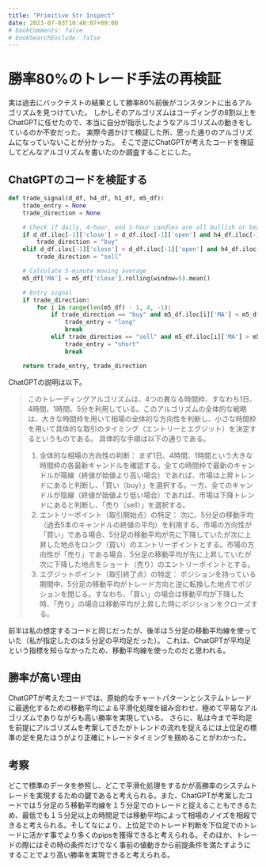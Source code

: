 ```yaml
---
title: "Primitive Str Inspect"
date: 2023-07-03T10:48:07+09:00
# bookComments: false
# bookSearchExclude: false
---
```



# 勝率80%のトレード手法の再検証
実は過去にバックテストの結果として勝率80%前後がコンスタントに出るアルゴリズムを見つけていた。
しかしそのアルゴリズムはコーディングの8割以上をChatGPTに任せたので、本当に自分が指示したようなアルゴリズムの動きをしているのか不安だった。
実際今週かけて検証した所、思った通りのアルゴリズムになっていないことが分かった。
そこで逆にChatGPTが考えたコードを検証してどんなアルゴリズムを書いたのか調査することにした。

## ChatGPTのコードを検証する
```python
def trade_signal(d_df, h4_df, h1_df, m5_df):
    trade_entry = None
    trade_direction = None

    # Check if daily, 4-hour, and 1-hour candles are all bullish or bearish
    if d_df.iloc[-1]['close'] > d_df.iloc[-1]['open'] and h4_df.iloc[-1]['close'] > h4_df.iloc[-1]['open'] and h1_df.iloc[-1]['close'] > h1_df.iloc[-1]['open']:
        trade_direction = "buy"
    elif d_df.iloc[-1]['close'] < d_df.iloc[-1]['open'] and h4_df.iloc[-1]['close'] < h4_df.iloc[-1]['open'] and h1_df.iloc[-1]['close'] < h1_df.iloc[-1]['open']:
        trade_direction = "sell"

    # Calculate 5-minute moving average
    m5_df['MA'] = m5_df['close'].rolling(window=5).mean()

    # Entry signal
    if trade_direction:
        for i in range(len(m5_df) - 1, 4, -1):
            if trade_direction == "buy" and m5_df.iloc[i]['MA'] < m5_df.iloc[i-1]['MA'] and m5_df.iloc[i-1]['MA'] > m5_df.iloc[i-2]['MA']:
                trade_entry = "long"
                break
            elif trade_direction == "sell" and m5_df.iloc[i]['MA'] > m5_df.iloc[i-1]['MA'] and m5_df.iloc[i-1]['MA'] < m5_df.iloc[i-2]['MA']:
                trade_entry = "short"
                break

    return trade_entry, trade_direction
```
ChatGPTの説明は以下。
> このトレーディングアルゴリズムは、4つの異なる時間枠、すなわち1日、4時間、1時間、5分を利用している。このアルゴリズムの全体的な戦略は、大きな時間枠を用いて相場の全体的な方向性を判断し、小さな時間枠を用いて具体的な取引のタイミング（エントリーとエグジット）を決定するというものである。
> 具体的な手順は以下の通りである。
> 1. 全体的な相場の方向性の判断： まず1日、4時間、1時間という大きな時間枠の各最新キャンドルを確認する。全ての時間枠で最新のキャンドルが陽線（終値が始値より高い場合）であれば、市場は上昇トレンドにあると判断し、「買い（buy）」を選択する。一方、全てのキャンドルが陰線（終値が始値より低い場合）であれば、市場は下降トレンドにあると判断し、「売り（sell）」を選択する。
> 2. エントリーポイント（取引開始点）の特定： 次に、5分足の移動平均（過去5本のキャンドルの終値の平均）を利用する。市場の方向性が「買い」である場合、5分足の移動平均が先に下降していたが次に上昇した地点をロング（買い）のエントリーポイントとする。市場の方向性が「売り」である場合、5分足の移動平均が先に上昇していたが次に下降した地点をショート（売り）のエントリーポイントとする。
> 3. エグジットポイント（取引終了点）の特定： ポジションを持っている期間中、5分足の移動平均がトレード方向と逆に転換した地点でポジションを閉じる。すなわち、「買い」の場合は移動平均が下降した時、「売り」の場合は移動平均が上昇した時にポジションをクローズする。

前半は私の想定するコードと同じだったが、後半は５分足の移動平均線を使っていた（私が指定したのは５分足の平均足だった）。
これは、ChatGPTが平均足という指標を知らなかったため、移動平均線を使ったのだと思われる。


## 勝率が高い理由
ChatGPTが考えたコードでは、原始的なチャートパターンとシステムトレードに最適化するための移動平均による平滑化処理を組み合わせ、極めて平易なアルゴリズムでありながらも高い勝率を実現している。
さらに、私は今まで平均足を前提にアルゴリズムを考案してきたがトレンドの流れを捉えるには上位足の標準の足を見たほうがより正確にトレードタイミングを掴めることがわかった。

## 考察
どこで標準のデータを参照し、どこで平滑化処理をするかが高勝率のシステムトレードを実現するための鍵であると考えられる。また、ChatGPTが考案したコードでは５分足の５移動平均線を１５分足でのトレードと捉えることもできるため、最低でも１５分足以上の時間足では移動平均によって相場のノイズを相殺できると考えられる。そしてなにより、上位足でのトレード判断を下位足でのトレードに活かす事でより多くのpipsを獲得できると考えられる。そのほか、トレードの際にはその時の条件だけでなく事前の値動きから前提条件を満たすようにすることでより高い勝率を実現できると考えられる。